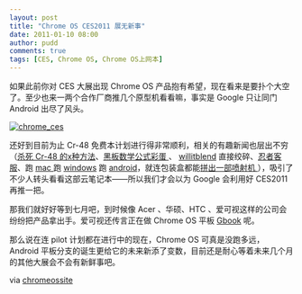 ```yaml
---
layout: post
title: "Chrome OS CES2011 展无新事"
date: 2011-01-10 08:00
author: pudd
comments: true
tags: [CES, Chrome OS, Chrome OS上网本]
---
```

如果此前你对 CES 大展出现 Chrome OS 产品抱有希望，现在看来是要扑个大空了。至少也来一两个合作厂商推几个原型机看看嘛，事实是 Google 只让同门 Android 出尽了风头。

<a href="http://img.chromi.org/2011/01/Chrome_ces.png">![](http://img.chromi.org/2011/01/Chrome_ces.png "chrome_ces")</a>

还好到目前为止 Cr-48 免费本计划进行得非常顺利，相关的有趣新闻也层出不穷（[杀死 Cr-48 的x种方法](http://www.chromi.org/archives/9309)、[黑板数学公式彩蛋 ](http://www.chromi.org/archives/9333)、 [willitblend](http://www.chromi.org/archives/9619) 直接绞碎、[忍者客服](http://www.chromi.org/archives/9706)、跑 [mac ](http://www.chromi.org/archives/9761)跑 [windows](http://www.chromi.org/archives/9720) 跑 [android](http://www.chromi.org/archives/9795)，就连包装盒都能[拼出一部喷射机 ](http://www.chromi.org/archives/9800) ），吸引了不少人转头看看这部云笔记本——所以我们才会以为 Google 会利用好 CES2011 再推一把。

那我们就好好等到七月吧，到时候像 Acer 、华硕、HTC 、爱可视这样的公司会纷纷把产品拿出手。爱可视还传言正在做 Chrome OS 平板 [Gbook](http://www.chromi.org/archives/9791) 呢。

那么说在连 pilot 计划都在进行中的现在，Chrome OS 可真是没跑多远，Android 平板分支的诞生更给它的未来新添了变数，目前还是耐心等着未来几个月的其他大展会不会有新鲜事吧。

via [chromeossite](http://chromeossite.com/2011/01/09/no-chrome-os-surprises-at-ces-2011/)


